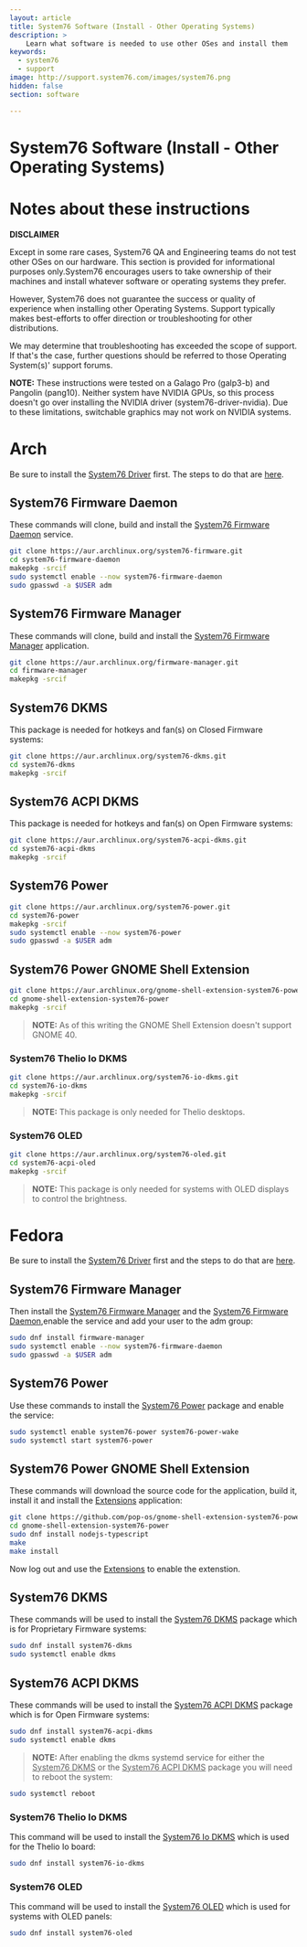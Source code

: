 ```yaml
---
layout: article
title: System76 Software (Install - Other Operating Systems)
description: >
    Learn what software is needed to use other OSes and install them
keywords:
  - system76
  - support
image: http://support.system76.com/images/system76.png
hidden: false
section: software

---
```


# System76 Software (Install - Other Operating Systems)

# Notes about these instructions

**DISCLAIMER**

Except in some rare cases, System76 QA and Engineering teams do not test other OSes on our hardware. This section is provided for informational purposes only.System76 encourages users to take ownership of their machines and install whatever software or operating systems they prefer. 

However, System76 does not guarantee the success or quality of experience when installing other Operating Systems. 
Support typically makes best-efforts to offer direction or troubleshooting for other distributions. 

We may determine that troubleshooting has exceeded the scope of support. If that's the case, further questions should be referred to those Operating System(s)' support forums.

**NOTE:** These instructions were tested on a Galago Pro (galp3-b) and Pangolin (pang10). Neither system have NVIDIA GPUs, so this process doesn't go over installing the NVIDIA driver (system76-driver-nvidia). Due to these limitations, switchable graphics may not work on NVIDIA systems.

# Arch

Be sure to install the <u>System76 Driver</u> first. The steps to do that are [here](/articles/system76-driver). 

## System76 Firmware Daemon

These commands will clone, build and install the <u>System76 Firmware Daemon</u> service.

```bash
git clone https://aur.archlinux.org/system76-firmware.git
cd system76-firmware-daemon
makepkg -srcif
sudo systemctl enable --now system76-firmware-daemon
sudo gpasswd -a $USER adm
```

## System76 Firmware Manager

These commands will clone, build and install the <u>System76 Firmware Manager</u> application.

```bash
git clone https://aur.archlinux.org/firmware-manager.git
cd firmware-manager
makepkg -srcif
```

## System76 DKMS

This package is needed for hotkeys and fan(s) on Closed Firmware systems:

```bash
git clone https://aur.archlinux.org/system76-dkms.git
cd system76-dkms
makepkg -srcif
```

## System76 ACPI DKMS

This package is needed for hotkeys and fan(s) on Open Firmware systems:

```bash
git clone https://aur.archlinux.org/system76-acpi-dkms.git
cd system76-acpi-dkms
makepkg -srcif
```

## System76 Power

```bash
git clone https://aur.archlinux.org/system76-power.git
cd system76-power
makepkg -srcif
sudo systemctl enable --now system76-power
sudo gpasswd -a $USER adm
```

## System76 Power GNOME Shell Extension

```bash
git clone https://aur.archlinux.org/gnome-shell-extension-system76-power-git.git
cd gnome-shell-extension-system76-power
makepkg -srcif
```

> **NOTE:** As of this writing the GNOME Shell Extension doesn't support GNOME 40.

### System76 Thelio Io DKMS

```bash
git clone https://aur.archlinux.org/system76-io-dkms.git
cd system76-io-dkms
makepkg -srcif
```

> **NOTE:** This package is only needed for Thelio desktops.

### System76 OLED 

```bash
git clone https://aur.archlinux.org/system76-oled.git
cd system76-acpi-oled
makepkg -srcif
```

> **NOTE:** This package is only needed for systems with OLED displays to control the brightness.

# Fedora

Be sure to install the <u>System76 Driver</u> first and the steps to do that are [here](/articles/system76-driver). 

## System76 Firmware Manager

Then install the <u>System76 Firmware Manager</u> and the <u>System76 Firmware Daemon</u>,enable the service and add your user to the adm group:

```bash
sudo dnf install firmware-manager
sudo systemctl enable --now system76-firmware-daemon
sudo gpasswd -a $USER adm
```

## System76 Power

Use these commands to install the <u>System76 Power</u> package and enable the service:

```bash
sudo systemctl enable system76-power system76-power-wake 
sudo systemctl start system76-power
```

## System76 Power GNOME Shell Extension

These commands will download the source code for the application, build it, install it and install the <u>Extensions</u> application:

```bash
git clone https://github.com/pop-os/gnome-shell-extension-system76-power.git
cd gnome-shell-extension-system76-power
sudo dnf install nodejs-typescript
make
make install
```

Now log out and use the <u>Extensions</u> to enable the extenstion. 

## System76 DKMS

These commands will be used to install the <u>System76 DKMS</u> package which is for Proprietary Firmware systems:

```bash
sudo dnf install system76-dkms
sudo systemctl enable dkms
```

## System76 ACPI DKMS

These commands will be used to install the <u>System76 ACPI DKMS</u> package which is for Open Firmware systems:

```bash
sudo dnf install system76-acpi-dkms
sudo systemctl enable dkms
```

> **NOTE:** After enabling the dkms systemd service for either the <u>System76 DKMS</u> or the <u>System76 ACPI DKMS</u> package you will need to reboot the system:

```bash
sudo systemctl reboot
```

### System76 Thelio Io DKMS

This command will be used to install the <u>System76 Io DKMS</u> which is used for the Thelio Io board:

```bash
sudo dnf install system76-io-dkms
```

### System76 OLED

This command will be used to install the <u>System76 OLED</u> which is used for systems with OLED panels:

```bash
sudo dnf install system76-oled
```
